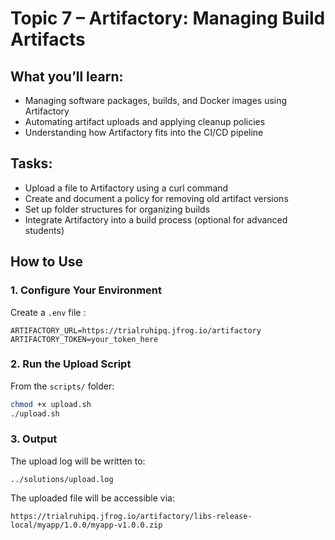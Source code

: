 # Topic 7 – Artifactory: Managing Build Artifacts

## What you’ll learn:
- Managing software packages, builds, and Docker images using Artifactory 
- Automating artifact uploads and applying cleanup policies 
- Understanding how Artifactory fits into the CI/CD pipeline

## Tasks:
- Upload a file to Artifactory using a curl command 
- Create and document a policy for removing old artifact versions 
- Set up folder structures for organizing builds 
- Integrate Artifactory into a build process (optional for advanced students)

## How to Use

### 1. Configure Your Environment

Create a `.env` file :
```env
ARTIFACTORY_URL=https://trialruhipq.jfrog.io/artifactory
ARTIFACTORY_TOKEN=your_token_here
```

### 2. Run the Upload Script
From the `scripts/` folder:

```bash
chmod +x upload.sh
./upload.sh
```

### 3. Output
The upload log will be written to:
```
../solutions/upload.log
```

The uploaded file will be accessible via:
```
https://trialruhipq.jfrog.io/artifactory/libs-release-local/myapp/1.0.0/myapp-v1.0.0.zip
```
